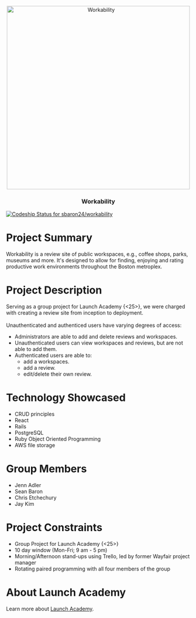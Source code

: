 <p align="center">
  <a>
    <img alt="Workability" src="https://github.com/sbaron24/workability/blob/master/workabilitylogo.png" width="500">
  </a>
</p>

<h3 align="center">
  Workability
</h3>

[![Codeship Status for sbaron24/workability](https://app.codeship.com/projects/a35280a0-9d9d-0137-b35a-4a3940a6f970/status?branch=master)](https://app.codeship.com/projects/359097)

# Project Summary
Workability is a review site of public workspaces, e.g., coffee shops, parks, museums and more. It's designed to allow for finding, enjoying and rating productive work environments throughout the Boston metroplex.

# Project Description
Serving as a group project for Launch Academy {<25>}, we were charged with creating a review site from inception to deployment.<br/>
<br/>
Unauthenticated and authenticed users have varying degrees of access:
* Administrators are able to add and delete reviews and workspaces.
* Unauthenticated users can view workspaces and reviews, but are not able to add them.
* Authenticated users are able to:
    * add a workspaces.
    * add a review.
    * edit/delete their own review.

# Technology Showcased
* CRUD principles
* React
* Rails
* PostgreSQL
* Ruby Object Oriented Programming
* AWS file storage

# Group Members
* Jenn Adler
* Sean Baron
* Chris Etchechury
* Jay Kim

# Project Constraints
* Group Project for Launch Academy {<25>}
* 10 day window (Mon-Fri; 9 am - 5 pm)
* Morning/Afternoon stand-ups using Trello, led by former Wayfair project manager
* Rotating paired programming with all four members of the group

# About Launch Academy

Learn more about [Launch Academy](https://launchacademy.com/).
